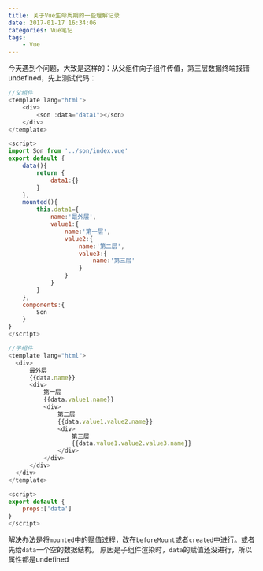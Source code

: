```yaml
---
title: 关于Vue生命周期的一些理解记录
date: 2017-01-17 16:34:06
categories: Vue笔记
tags:
    - Vue
---
```


今天遇到个问题，大致是这样的：从父组件向子组件传值，第三层数据终端报错undefined，先上测试代码：
<!--more-->
```javascript
//父组件
<template lang="html">
    <div>
        <son :data="data1"></son>
    </div>
</template>

<script>
import Son from '../son/index.vue'
export default {
    data(){
        return {
            data1:{}
        }
    },
    mounted(){
        this.data1={
            name:'最外层',
            value1:{
                name:'第一层',
                value2:{
                    name:'第二层',
                    value3:{
                        name:'第三层'
                    }
                }
            }
        }
    },
    components:{
        Son
    }
}
</script>
```

```javascript
//子组件
<template lang="html">
  <div>
      最外层
      {{data.name}}
      <div>
          第一层
          {{data.value1.name}}
          <div>
              第二层
              {{data.value1.value2.name}}
              <div>
                  第三层
                  {{data.value1.value2.value3.name}}
              </div>
          </div>
      </div>
  </div>
</template>

<script>
export default {
    props:['data']
}
</script>


```
解决办法是将`mounted`中的赋值过程，改在`beforeMount`或者`created`中进行。或者先给`data`一个空的数据结构。
原因是子组件渲染时，`data`的赋值还没进行，所以属性都是undefined
